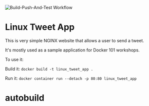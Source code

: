 ![Build-Push-And-Test Workflow](https://github.com/<OWNER>/<REPOSITORY>/actions/workflows/build-push-and-deploy.yml/badge.svg)
# Linux Tweet App

This is very simple NGINX website that allows a user to send a tweet. 

It's mostly used as a sample application for Docker 101 workshops. 

To use it:

Build it:
`docker build -t linux_tweet_app .`

Run it:
`docker container run --detach -p 80:80 linux_tweet_app`
# autobuild
